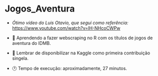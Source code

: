 # Jogos_Aventura

- *Ótimo vídeo do Luis Otavio, que segui como referência:* https://www.youtube.com/watch?v=lH-NHcoCWPw

- 🌱 Aprendendo a fazer webscraping no R com os títulos de jogos de aventura do IDMB.

- 🧷 Lembrar de disponibilizar na Kaggle como primeira contribuição singela.

- 🕐 Tempo de execução: aproximadamente, 27 minutos.
